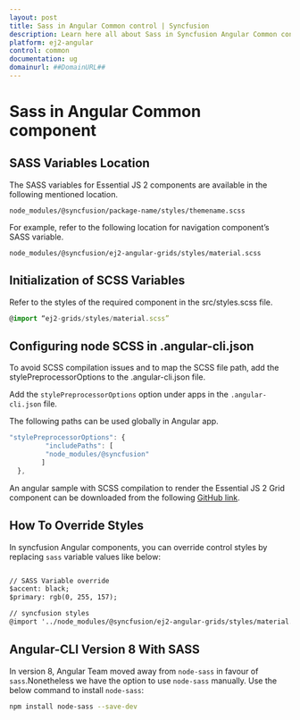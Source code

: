 ```yaml
---
layout: post
title: Sass in Angular Common control | Syncfusion
description: Learn here all about Sass in Syncfusion Angular Common control of Syncfusion Essential JS 2 and more.
platform: ej2-angular
control: common
documentation: ug
domainurl: ##DomainURL##
---
```


# Sass in Angular Common component

## SASS Variables Location

The SASS variables for Essential JS 2 components are available in the following mentioned location.

`node_modules/@syncfusion/package-name/styles/themename.scss`

For example, refer to the following location for navigation component’s SASS variable.

`node_modules/@syncfusion/ej2-angular-grids/styles/material.scss`

## Initialization of SCSS Variables

Refer to the styles of the required component in the src/styles.scss file.

```typescript
@import “ej2-grids/styles/material.scss”
```

## Configuring node SCSS in .angular-cli.json

To avoid SCSS compilation issues and to map the SCSS file path, add the stylePreprocessorOptions to the .angular-cli.json file.

Add the `stylePreprocessorOptions` option under apps in the `.angular-cli.json` file.

The following paths can be used globally in Angular app.

```typescript
"stylePreprocessorOptions": {
         "includePaths": [
         "node_modules/@syncfusion"
        ]
  },
```

An angular sample with SCSS compilation to render the Essential JS 2 Grid component can be downloaded from the following [GitHub link](https://github.com/SyncfusionExamples/ej2-angular-scss).

## How To Override Styles

In syncfusion Angular components, you can override control styles by replacing `sass` variable values like below:

```html

// SASS Variable override
$accent: black;
$primary: rgb(0, 255, 157);

// syncfusion styles
@import '../node_modules/@syncfusion/ej2-angular-grids/styles/material.scss';

```

## Angular-CLI Version 8 With SASS

In version 8, Angular Team moved away from `node-sass` in favour of `sass`.Nonetheless we have the option to use `node-sass` manually. Use the below command to install `node-sass`:

```bash
npm install node-sass --save-dev
```
